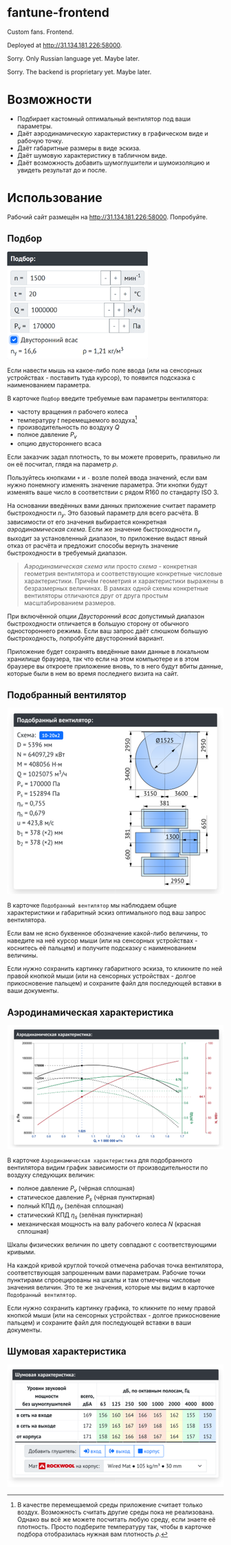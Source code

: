 # fantune-frontend
Custom fans. Frontend.

Deployed at http://31.134.181.226:58000.

Sorry. Only Russian language yet. Maybe later.

Sorry. The backend is proprietary yet. Maybe later.

# Возможности
* Подбирает кастомный оптимальный вентилятор под ваши параметры.
* Даёт аэродинамическую характеристику в графическом виде и рабочую точку.
* Даёт габаритные размеры в виде эскиза.
* Даёт шумовую характеристику в табличном виде.
* Даёт возможность добавить шумоглушители и шумоизоляцию и увидеть результат до и после.

# Использование

Рабочий сайт размещён на http://31.134.181.226:58000. Попробуйте.

## Подбор
<img src="./docs/img/selectionCard.png" alt="Подбор" height="250"/>

Если навести мышь на какое-либо поле ввода (или на сенсорных устройствах - поставить туда курсор), то появится подсказка с наименованием параметра.

В карточке ```Подбор``` введите требуемые вам параметры вентилятора:
* частоту вращения *n* рабочего колеса
* температуру *t* перемещаемого воздуха[^AirOnly]
* производительность по воздуху *Q*
* полное давление *P<sub>v</sub>*
* опцию двустороннего всаса

[^AirOnly]: В качестве перемещаемой среды приложение считает только воздух. Возможность считать другие среды пока не реализована. Однако вы всё же можете посчитать любую среду, если знаете её плотность. Просто подберите температуру так, чтобы в карточке подбора отобразилась нужная вам плотность *ρ*.

Если заказчик задал плотность, то вы можете проверить, правильно ли он её посчитал, глядя на параметр *ρ*.

Пользуйтесь кнопками ```+``` и ```-``` возле полей ввода значений, если вам нужно понемногу изменять значение параметра. Эти кнопки будут изменять ваше число в соответствии с рядом R160 по стандарту ISO 3.

На основании введённых вами данных приложение считает параметр быстроходности *n<sub>y</sub>*. Это базовый параметр для всего расчёта. В зависимости от его значения выбирается конкретная *аэродинамическая схема*. Если же значение быстроходности *n<sub>y</sub>* выходит за установленный диапазон, то приложение выдаст явный отказ от расчёта и предложит способы вернуть значение быстроходности в требуемый диапазон.

> *Аэродинамическая схема* или просто *схема* - конкретная геометрия вентилятора и соответствующие конкретные числовые характеристики. Причём геометрия и характеристики выражены в безразмерных величинах. В рамках одной схемы конкретные вентиляторы отличаются друг от друга простым масштабированием размеров.

При включённой опции *Двусторонний всас* допустимый диапазон быстроходности отличается в большую сторону от обычного одностороннего режима. Если ваш запрос даёт слюшком большую быстроходность, попробуйте двусторонний вариант.

Приложение будет сохранять введённые вами данные в локальном хранилище браузера, так что если на этом компьютере и в этом браузере вы откроете приложение вновь, то в него будут вбиты данные, которые были в нем во время последнего визита на сайт.

## Подобранный вентилятор

![Результат](./docs/img/resultCard.svg)

В карточке ```Подобранный вентилятор``` мы наблюдаем общие характеристики и габаритный эскиз оптимального под ваш запрос вентилятора.

Если вам не ясно буквенное обозначение какой-либо величины, то наведите на неё курсор мыши (или на сенсорных устройствах - коснитесь её пальцем) и получите подсказку с наименованием величины.

Если нужно сохранить картинку габаритного эскиза, то кликните по ней правой кнопкой мыши (или на сенсорных устройствах - долгое прикосновение пальцем) и сохраните файл для последующей вставки в ваши документы.



## Аэродинамическая характеристика

![Аэродинамическая характеристика](./docs/img/graphCard.svg)

В карточке ```Аэродинамическая характеристика``` для подобранного вентилятора видим график зависимости от производительности по воздуху следующих величин:
* полное давление *P<sub>v</sub>* (чёрная сплошная)
* статическое давление *P<sub>s</sub>* (чёрная пунктирная)
* полный КПД *η<sub>v</sub>* (зелёная сплошная)
* статический КПД *η<sub>s</sub>* (зелёная пунктирная)
* механическая мощность на валу рабочего колеса *N* (красная сплошная)

Шкалы физических величин по цвету совпадают с соответствующими кривыми.

На каждой кривой круглой точкой отмечена рабочая точка вентилятора, соответствующая запрошенным вами параметрам. Рабочие точки пунктирами спроецированы на шкалы и там отмечены числовые значения величин. Это те же значения, которые мы видим в карточке ```Подобранный вентилятор```.

Если нужно сохранить картинку графика, то кликните по нему правой кнопкой мыши (или на сенсорных устройствах - долгое прикосновение пальцем) и сохраните файл для последующей вставки в ваши документы.

## Шумовая характеристика

![Шумовая характеристика](./docs/img/noiseCard.svg)
